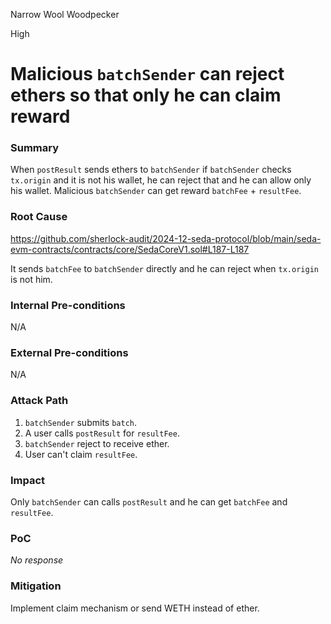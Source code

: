 Narrow Wool Woodpecker

High

# Malicious `batchSender` can reject ethers so that only he can claim reward

### Summary

When `postResult` sends ethers to `batchSender` if `batchSender` checks `tx.origin` and it is not his wallet, he can reject that and he can allow only his wallet.
Malicious `batchSender` can get reward `batchFee` + `resultFee`.

### Root Cause

https://github.com/sherlock-audit/2024-12-seda-protocol/blob/main/seda-evm-contracts/contracts/core/SedaCoreV1.sol#L187-L187

It sends `batchFee` to `batchSender` directly and he can reject when `tx.origin` is not him.

### Internal Pre-conditions

N/A

### External Pre-conditions

N/A

### Attack Path

1. `batchSender` submits `batch`.
2. A user calls `postResult` for `resultFee`.
3. `batchSender` reject to receive ether.
4. User can't claim `resultFee`.

### Impact

Only `batchSender` can calls `postResult` and he can get `batchFee` and `resultFee`.

### PoC

_No response_

### Mitigation

Implement claim mechanism or send WETH instead of ether.
